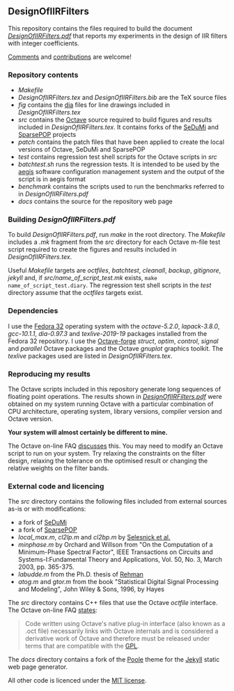 ## DesignOfIIRFilters
This repository contains the files required to build the document
[*DesignOfIIRFilters.pdf*](docs/public/DesignOfIIRFilters.pdf) that
reports my experiments in the design of IIR filters with integer coefficients.

[Comments](mailto:designofiirfilters@gmail.com) and
[contributions](https://github.com/robertgj/DesignOfIIRFilters/pulls) are
welcome!

### Repository contents
* *Makefile*
* *DesignOfIIRFilters.tex* and *DesignOfIIRFilters.bib* are the TeX source files
* *fig* contains the [dia](https://github.com/GNOME/dia) files for line drawings
 included in *DesignOfIIRFilters.tex*
* *src* contains the [Octave](https://www.gnu.org/software/octave) source
 required to build figures and results included in *DesignOfIIRFilters.tex*.
 It contains forks of the  [SeDuMi](https://github.com/sqlp/sedumi) and
 [SparsePOP](http://sparsepop.sourceforge.net) projects
* *patch* contains the patch files that have been applied to create the local
 versions of Octave, SeDuMi and SparsePOP
* *test* contains regression test shell scripts for the Octave scripts in *src*
* *batchtest.sh* runs the regression tests. It is intended to be used by the
 [aegis](http://aegis.sourceforge.net) software configuration management system
 and the output of the script is in aegis format
* *benchmark* contains the scripts used to run the benchmarks referred to in
 *DesignOfIIRFilters.pdf*
* *docs* contains the source for the repository web page

### Building *DesignOfIIRFilters.pdf*
To build *DesignOfIIRFilters.pdf*, run *make* in the root directory. The
*Makefile* includes a *.mk* fragment from the *src* directory for each Octave
m-file test script required to create the figures and results included in
*DesignOfIIRFilters.tex*.

Useful *Makefile* targets are *octfiles*, *batchtest*, *cleanall*, *backup*,
*gitignore*, *jekyll* and, if *src/name_of_script_test.mk* exists, 
```make name_of_script_test.diary```. The regression test shell scripts in the
*test* directory assume that the *octfiles* targets exist.

### Dependencies
I use the [Fedora 32](https://getfedora.org/en/workstation/) operating system
with the *octave-5.2.0*, *lapack-3.8.0*, *gcc-10.1.1*, *dia-0.97.3* and
*texlive-2019-19* packages installed from the Fedora 32 repository. I use the
[Octave-forge](https://octave.sourceforge.io) *struct*, *optim*, *control*,
*signal* and *parallel* Octave packages and the Octave *gnuplot* graphics
toolkit. The *texlive* packages used are listed in *DesignOfIIRFilters.tex*. 

### Reproducing my results
The Octave scripts included in this repository generate long sequences of
floating point operations. The results shown in [*DesignOfIIRFilters.pdf*](docs/public/DesignOfIIRFilters.pdf)
were obtained on my system running Octave with a particular combination of
CPU architecture, operating system, library versions, compiler version and
Octave version.

**Your system will almost certainly be different to mine.**

The Octave on-line FAQ [discusses](https://wiki.octave.org/FAQ#Why_is_Octave.27s_floating-point_computation_wrong.3F) this. You may need to modify
an Octave script to run on your system. Try relaxing the constraints on the
filter design, relaxing the tolerance on the optimised result or changing
the relative weights on the filter bands. 

### External code and licencing
The *src* directory contains the following files included from
external sources as-is or with modifications:
* a fork of [SeDuMi](https://github.com/sqlp/sedumi)
* a fork of [SparsePOP](http://sparsepop.sourceforge.net)
* *local_max.m*, *cl2lp.m* and *cl2bp.m* by
 [Selesnick et al.](http://www.ece.rice.edu/dsp/software/cl2.shtml)
* *minphase.m* by Orchard and Willson from "On the Computation of a 
 Minimum-Phase Spectral Factor", IEEE Transactions on Circuits and
 Systems-I:Fundamental Theory and Applications, Vol. 50, No. 3, March 2003,
 pp. 365-375.
* *labudde.m* from the Ph.D. thesis of
 [Rehman](http://www.lib.ncsu.edu/resolver/1840.16/6262)
* *atog.m* and *gtor.m* from the book "Statistical Digital Signal 
 Processing and Modeling", John Wiley & Sons, 1996, by Hayes 

The *src* directory contains C++ files that use the Octave *octfile* interface.
The Octave on-line FAQ [states](https://wiki.octave.org/FAQ#If_I_write_code_using_Octave_do_I_have_to_release_it_under_the_GPL.3F):
>  Code written using Octave's native plug-in interface (also known as a .oct
>  file) necessarily links with Octave internals and is considered a derivative
>  work of Octave and therefore must be released under terms that are
>  compatible with the [GPL](GPLv3).

The *docs* directory contains a fork of the [Poole](http://getpoole.com)
theme for the [Jekyll](http://jekyllrb.com) static web page generator.

All other code is licenced under the [MIT license](LICENSE).
